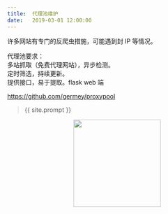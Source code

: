 ```yaml
---              
title:  代理池维护
date:   2019-03-01 12:00:00
---
```


许多网站有专门的反爬虫措施，可能遇到封 IP 等情况。    

代理池要求：    
多站抓取（免费代理网站），异步检测。    
定时筛选，持续更新。     
提供接口，易于提取。flask web 端

https://github.com/germey/proxypool














> {{ site.prompt }}    

<div  align="center">       
<img src="https://rengui520.github.io/images/wechart.jpg" width = "200" height = "200"/> 